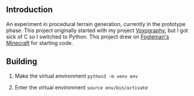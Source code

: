 ## Introduction

An experiment in procedural terrain generation, currently in the prototype phase. This project originally
started with my project [Voxography](https://github.com/mmhanson/Voxography), but I got sick of C so I switched to Python.
This project drew on [Fogleman's Minecraft](https://github.com/fogleman/Minecraft) for starting code.


## Building

1. Make the virtual environment `python3 -m venv env`

2. Enter the virtual environment `source env/bin/activate`

